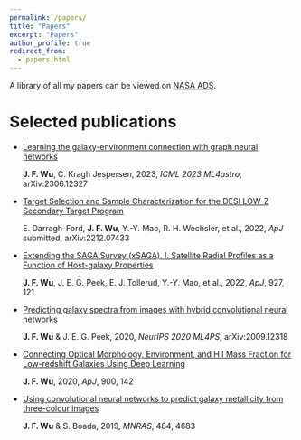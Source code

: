 ```yaml
---
permalink: /papers/
title: "Papers"
excerpt: "Papers"
author_profile: true
redirect_from: 
  - papers.html
---
```


A library of all my papers can be viewed on [NASA ADS](https://ui.adsabs.harvard.edu/public-libraries/cEIZdS8tReiOS8sKk7LR7g).

# Selected publications
* [Learning the galaxy-environment connection with graph neural networks](https://ui.adsabs.harvard.edu/abs/2023arXiv230612327W/abstract)

  **J. F. Wu**, C. Kragh Jespersen, 2023, *ICML 2023 ML4astro*, arXiv:2306.12327 

* [Target Selection and Sample Characterization for the DESI LOW-Z Secondary Target Program](https://ui.adsabs.harvard.edu/abs/2022arXiv221207433D/abstract)

  E. Darragh-Ford, **J. F. Wu**, Y.-Y. Mao, R. H. Wechsler, et al., 2022, *ApJ* submitted, arXiv:2212.07433

* [Extending the SAGA Survey (xSAGA). I. Satellite Radial Profiles as a Function of Host-galaxy Properties](https://ui.adsabs.harvard.edu/abs/2022ApJ...927..121W/abstract)

  **J. F. Wu**, J. E. G. Peek, E. J. Tollerud, Y.-Y. Mao, et al., 2022, *ApJ*, 927, 121

* [Predicting galaxy spectra from images with hybrid convolutional neural networks](https://ui.adsabs.harvard.edu/abs/2020arXiv200912318W/abstract)

  **J. F. Wu** & J. E. G. Peek, 2020, *NeurIPS 2020 ML4PS*, arXiv:2009.12318

* [Connecting Optical Morphology, Environment, and H I Mass Fraction for Low-redshift Galaxies Using Deep Learning](https://ui.adsabs.harvard.edu/abs/2020ApJ...900..142W/abstract)

  **J. F. Wu**, 2020, *ApJ*, 900, 142

* [Using convolutional neural networks to predict galaxy metallicity from three-colour images](https://ui.adsabs.harvard.edu/abs/2019MNRAS.484.4683W/abstract)

  **J. F. Wu** & S. Boada, 2019, *MNRAS*, 484, 4683
  